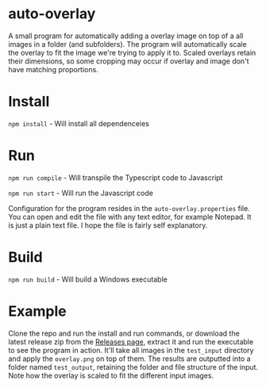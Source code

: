# auto-overlay

A small program for automatically adding a overlay image on top of a all images in a folder (and subfolders). The program will automatically scale the overlay to fit the image we're trying to apply it to. Scaled overlays retain their dimensions, so some cropping may occur if overlay and image don't have matching proportions.

# Install
`npm install` - Will install all dependenceies

# Run
`npm run compile` - Will transpile the Typescript code to Javascript

`npm run start` - Will run the Javascript code

Configuration for the program resides in the `auto-overlay.properties` file. You can open and edit the file with any text editor, for example Notepad. It is just a plain text file. I hope the file is fairly self explanatory.

# Build
`npm run build` - Will build a Windows executable

# Example
Clone the repo and run the install and run commands, or download the latest release zip from the [Releases page](https://github.com/Gikkman/auto-overlay/releases/latest), extract it and run the executable to see the program in action. It'll take all images in the `test_input` directory and apply the `overlay.png` on top of them. The results are outputted into a folder named `test_output`, retaining the folder and file structure of the input. Note how the overlay is scaled to fit the different input images.
